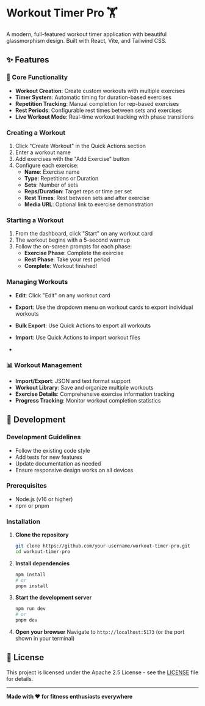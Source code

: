 # Workout Timer Pro 🏋️

A modern, full-featured workout timer application with beautiful glassmorphism design. Built with React, Vite, and Tailwind CSS.

## ✨ Features

### 🎯 Core Functionality
- **Workout Creation**: Create custom workouts with multiple exercises
- **Timer System**: Automatic timing for duration-based exercises
- **Repetition Tracking**: Manual completion for rep-based exercises
- **Rest Periods**: Configurable rest times between sets and exercises
- **Live Workout Mode**: Real-time workout tracking with phase transitions

### Creating a Workout
1. Click "Create Workout" in the Quick Actions section
2. Enter a workout name
3. Add exercises with the "Add Exercise" button
4. Configure each exercise:
   - **Name**: Exercise name
   - **Type**: Repetitions or Duration
   - **Sets**: Number of sets
   - **Reps/Duration**: Target reps or time per set
   - **Rest Times**: Rest between sets and after exercise
   - **Media URL**: Optional link to exercise demonstration

### Starting a Workout
1. From the dashboard, click "Start" on any workout card
2. The workout begins with a 5-second warmup
3. Follow the on-screen prompts for each phase:
   - **Exercise Phase**: Complete the exercise
   - **Rest Phase**: Take your rest period
   - **Complete**: Workout finished!

### Managing Workouts
- **Edit**: Click "Edit" on any workout card
- **Export**: Use the dropdown menu on workout cards to export individual workouts
- **Bulk Export**: Use Quick Actions to export all workouts
- **Import**: Use Quick Actions to import workout files

- 
### 📊 Workout Management
- **Import/Export**: JSON and text format support
- **Workout Library**: Save and organize multiple workouts
- **Exercise Details**: Comprehensive exercise information tracking
- **Progress Tracking**: Monitor workout completion statistics

## 🚀 Development 

### Development Guidelines
- Follow the existing code style
- Add tests for new features
- Update documentation as needed
- Ensure responsive design works on all devices

### Prerequisites
- Node.js (v16 or higher)
- npm or pnpm

### Installation

1. **Clone the repository**
   ```bash
   git clone https://github.com/your-username/workout-timer-pro.git
   cd workout-timer-pro
   ```

2. **Install dependencies**
   ```bash
   npm install
   # or
   pnpm install
   ```

3. **Start the development server**
   ```bash
   npm run dev
   # or
   pnpm dev
   ```

4. **Open your browser**
   Navigate to `http://localhost:5173` (or the port shown in your terminal)

## 📄 License

This project is licensed under the Apache 2.5 License - see the [LICENSE](LICENSE) file for details.

---

**Made with ❤️ for fitness enthusiasts everywhere** 
